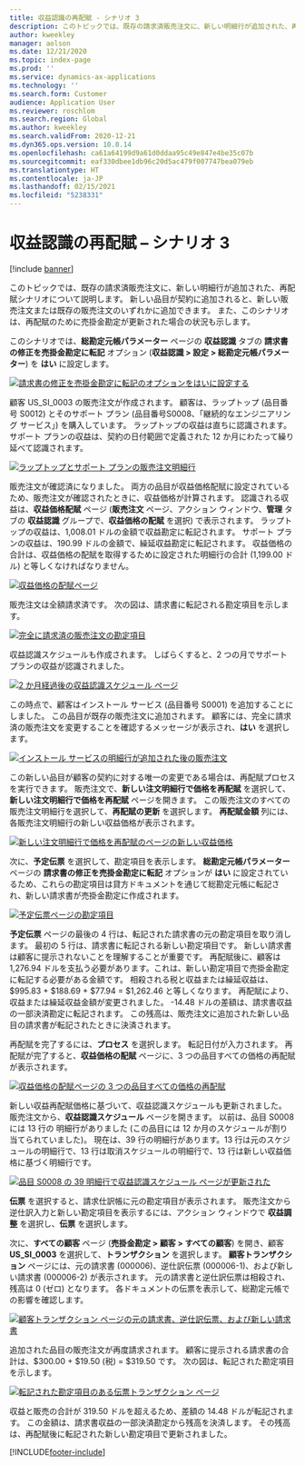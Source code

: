 ```yaml
---
title: 収益認識の再配賦 - シナリオ 3
description: このトピックでは、既存の請求済販売注文に、新しい明細行が追加された、再配賦シナリオについて説明します。 新しい品目が契約に追加されると、新しい販売注文または既存の販売注文のいずれかに追加できます。
author: kweekley
manager: aolson
ms.date: 12/21/2020
ms.topic: index-page
ms.prod: ''
ms.service: dynamics-ax-applications
ms.technology: ''
ms.search.form: Customer
audience: Application User
ms.reviewer: roschlom
ms.search.region: Global
ms.author: kweekley
ms.search.validFrom: 2020-12-21
ms.dyn365.ops.version: 10.0.14
ms.openlocfilehash: ca61a64199d9a61d0ddaa95c49e847e4be35c07b
ms.sourcegitcommit: eaf330dbee1db96c20d5ac479f007747bea079eb
ms.translationtype: HT
ms.contentlocale: ja-JP
ms.lasthandoff: 02/15/2021
ms.locfileid: "5238331"
---
```

# <a name="revenue-recognition-reallocation--scenario-3"></a>収益認識の再配賦 – シナリオ 3

[!include [banner](../includes/banner.md)]

このトピックでは、既存の請求済販売注文に、新しい明細行が追加された、再配賦シナリオについて説明します。 新しい品目が契約に追加されると、新しい販売注文または既存の販売注文のいずれかに追加できます。 また、このシナリオは、再配賦のために売掛金勘定が更新された場合の状況も示します。

このシナリオでは、**総勘定元帳パラメーター** ページの **収益認識** タブの **請求書の修正を売掛金勘定に転記** オプション (**収益認識 \> 設定 \> 総勘定元帳パラメーター**) を **はい** に設定します。

[![請求書の修正を売掛金勘定に転記のオプションをはいに設定する](./media/25_rev-rec-scenarios.png)](./media/25_rev-rec-scenarios.png)

顧客 US\_SI\_0003 の販売注文が作成されます。 顧客は、ラップトップ (品目番号 S0012) とそのサポート プラン (品目番号S0008、「継続的なエンジニアリング サービス」) を購入しています。 ラップトップの収益は直ちに認識されます。 サポート プランの収益は、契約の日付範囲で定義された 12 か月にわたって繰り延べて認識されます。

[![ラップトップとサポート プランの販売注文明細行](./media/26_rev-rec-scenarios.png)](./media/26_rev-rec-scenarios.png)

販売注文が確認済になりました。 両方の品目が収益価格配賦に設定されているため、販売注文が確認されたときに、収益価格が計算されます。 認識される収益は、**収益価格配賦** ページ (**販売注文** ページ、アクション ウィンドウ、**管理** タブの **収益認識** グループで、**収益価格の配賦** を選択) で表示されます。 ラップトップの収益は、1,008.01 ドルの金額で収益勘定に転記されます。 サポート プランの収益は、190.99 ドルの金額で、繰延収益勘定に転記されます。 収益価格の合計は、収益価格の配賦を取得するために設定された明細行の合計 (1,199.00 ドル) と等しくなければなりません。

[![収益価格の配賦ページ](./media/27_rev-rec-scenarios.png)](./media/27_rev-rec-scenarios.png)

販売注文は全額請求済です。 次の図は、請求書に転記される勘定項目を示します。

[![完全に請求済の販売注文の勘定項目](./media/28_rev-rec-scenarios.png)](./media/28_rev-rec-scenarios.png)

収益認識スケジュールも作成されます。 しばらくすると、2 つの月でサポート プランの収益が認識されました。

[![2 か月経過後の収益認識スケジュール ページ](./media/29_rev-rec-scenarios.png)](./media/29_rev-rec-scenarios.png)

この時点で、顧客はインストール サービス (品目番号 S0001) を追加することにしました。 この品目が既存の販売注文に追加されます。 顧客には、完全に請求済の販売注文を変更することを確認するメッセージが表示され、**はい** を選択します。

[![インストール サービスの明細行が追加された後の販売注文](./media/30_rev-rec-scenarios.png)](./media/30_rev-rec-scenarios.png)

この新しい品目が顧客の契約に対する唯一の変更である場合は、再配賦プロセスを実行できます。 販売注文で、**新しい注文明細行で価格を再配賦** を選択して、**新しい注文明細行で価格を再配賦** ページを開きます。 この販売注文のすべての販売注文明細行を選択して、**再配賦の更新** を選択します。 **再配賦金額** 列には、各販売注文明細行の新しい収益価格が表示されます。

[![新しい注文明細行で価格を再配賦のページの新しい収益価格](./media/31_rev-rec-scenarios.png)](./media/31_rev-rec-scenarios.png)

次に、**予定伝票** を選択して、勘定項目を表示します。 **総勘定元帳パラメーター** ページの **請求書の修正を売掛金勘定に転記** オプションが **はい** に設定されているため、これらの勘定項目は貸方ドキュメントを通じて総勘定元帳に転記され、新しい請求書が売掛金勘定に作成されます。

[![予定伝票ページの勘定項目](./media/32_rev-rec-scenarios.png)](./media/32_rev-rec-scenarios.png)

**予定伝票** ページの最後の 4 行は、転記された請求書の元の勘定項目を取り消します。 最初の 5 行は、請求書に転記される新しい勘定項目です。 新しい請求書は顧客に提示されないことを理解することが重要です。 再配賦後に、顧客は 1,276.94 ドルを支払う必要があります。これは、新しい勘定項目で売掛金勘定に転記する必要がある金額です。 相殺される税と収益または繰延収益は、$995.83 + $188.69 + $77.94 = $1,262.46 と等しくなります。 再配賦により、収益または繰延収益金額が変更されました。 -14.48 ドルの差額は、請求書収益の一部決済勘定に転記されます。 この残高は、販売注文に追加された新しい品目の請求書が転記されたときに決済されます。

再配賦を完了するには、**プロセス** を選択します。 転記日付が入力されます。 再配賦が完了すると、**収益価格の配賦** ページに、3 つの品目すべての価格の再配賦が表示されます。

[![収益価格の配賦ページの 3 つの品目すべての価格の再配賦](./media/33_rev-rec-scenarios.png)](./media/33_rev-rec-scenarios.png)

新しい収益再配賦価格に基づいて、収益認識スケジュールも更新されました。 販売注文から、**収益認識スケジュール** ページを開きます。 以前は、品目 S0008 には 13 行の 明細行がありました (この品目には 12 か月のスケジュールが割り当てられていました)。 現在は、39 行の明細行があります。13 行は元のスケジュールの明細行で、13 行は取消スケジュールの明細行で、13 行は新しい収益価格に基づく明細行です。

[![品目 S0008 の 39 明細行で収益認識スケジュール ページが更新された](./media/34_rev-rec-scenarios.png)](./media/34_rev-rec-scenarios.png)

**伝票** を選択すると、請求仕訳帳に元の勘定項目が表示されます。 販売注文から逆仕訳入力と新しい勘定項目を表示するには、アクション ウィンドウで **収益調整** を選択し、**伝票** を選択します。

次に、**すべての顧客** ページ (**売掛金勘定 \> 顧客 \> すべての顧客**) を開き、顧客 **US\_SI\_0003** を選択して、**トランザクション** を選択します。 **顧客トランザクション** ページには、元の請求書 (000006)、逆仕訳伝票 (000006-1)、および新しい請求書 (000006-2) が表示されます。 元の請求書と逆仕訳伝票は相殺され、残高は 0 (ゼロ) となります。 各ドキュメントの伝票を表示して、総勘定元帳での影響を確認します。

[![顧客トランザクション ページの元の請求書、逆仕訳伝票、および新しい請求書](./media/35_rev-rec-scenarios.png)](./media/35_rev-rec-scenarios.png)

追加された品目の販売注文が再度請求されます。 顧客に提示される請求書の合計は、$300.00 + $19.50 (税) = $319.50 です。 次の図は、転記された勘定項目を示します。

[![転記された勘定項目のある伝票トランザクション ページ](./media/36_rev-rec-scenarios.png)](./media/36_rev-rec-scenarios.png)

収益と販売の合計が 319.50 ドルを超えるため、差額の 14.48 ドルが転記されます。 この金額は、請求書収益の一部決済勘定から残高を決済します。 その残高は、再配賦後に転記された新しい勘定項目で更新されました。


[!INCLUDE[footer-include](../../includes/footer-banner.md)]